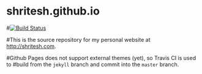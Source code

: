 # shritesh.github.io

#[![Build Status](https://travis-ci.org/shritesh/shritesh.github.io.svg?branch=jekyll)](https://travis-ci.org/shritesh/shritesh.github.io)

#This is the source repository for my personal website at http://shritesh.com.

#Github Pages does not support external themes (yet), so Travis CI is used to
#build from the `jekyll` branch and commit into the `master` branch.

